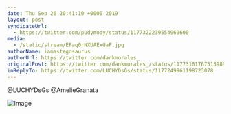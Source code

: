 ```yaml
---
date: Thu Sep 26 20:41:10 +0000 2019
layout: post
syndicateUrl:
  - https://twitter.com/pudymody/status/1177322239554969600
media:
  - /static/stream/EFaq0rNXUAExGaF.jpg
authorName: iamastegosaurus
authorUrl: https://twitter.com/dankmorales_
originalPost: https://twitter.com/dankmorales_/status/1177316176751398912
inReplyTo: https://twitter.com/LUCHYDsGs/status/1177249961198723078
---
```

@LUCHYDsGs @AmelieGranata

![Image](/static/stream/EFaq0rNXUAExGaF.jpg)